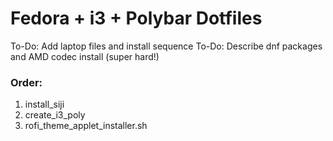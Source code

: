 # Fedora + i3 + Polybar Dotfiles
To-Do: Add laptop files and install sequence
To-Do: Describe dnf packages and AMD codec install (super hard!)
### Order:
1. install_siji
2. create_i3_poly
3. rofi_theme_applet_installer.sh